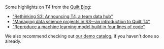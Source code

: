 Some highlights on T4 from the [Quilt Blog](https://blog.quiltdata.com/):

* ["Rethinking S3: Announcing T4, a team data hub"](https://blog.quiltdata.com/rethinking-s3-announcing-t4-a-team-data-hub-8e63ce7ec988)
* ["Managing data science projects in S3&mdash;an introduction to Quilt T4"](https://blog.quiltdata.com/using-quilts-t4-to-manage-an-s3-hosted-data-science-project-7332fc463e89)
* ["Reproduce a machine learning model build in four lines of code"](https://blog.quiltdata.com/reproduce-a-machine-learning-model-build-in-four-lines-of-code-b4f0a5c5f8c8)

We also recommend checking out [our demo catalog](https://aics.quiltdata.com/b/quilt-example), if you haven't done so already.